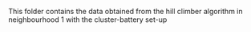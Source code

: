 This folder contains the data obtained from the hill climber algorithm in neighbourhood 1 with the cluster-battery set-up
